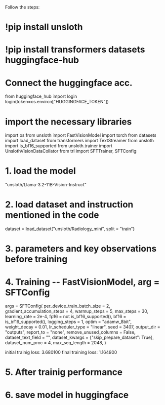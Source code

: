 Follow the steps:

# !pip install unsloth
# !pip install transformers datasets huggingface-hub

# Connect the huggingface acc.

from huggingface_hub import login
login(token=os.environ["HUGGINGFACE_TOKEN"])

# import the necessary libraries 

import os 
from unsloth import FastVisionModel
import torch 
from datasets import load_dataset
from transformers import TextStreamer
from unsloth import is_bf16_supported
from unsloth.trainer import UnslothVisionDataCollator
from trl import SFTTrainer, SFTConfig 

# 1. load the model
"unsloth/Llama-3.2-11B-Vision-Instruct"

# 2. load dataset and instruction mentioned in the code
dataset = load_dataset("unsloth/Radiology_mini", split = "train")

# 3. parameters and key observations before training
# 4. Training -- FastVisionModel, arg = SFTConfig

args = SFTConfig(
        per_device_train_batch_size = 2,
        gradient_accumulation_steps = 4,
        warmup_steps = 5,
        max_steps = 30,
        learning_rate = 2e-4,
        fp16 = not is_bf16_supported(),
        bf16 = is_bf16_supported(),
        logging_steps = 1,
        optim = "adamw_8bit",
        weight_decay = 0.01,
        lr_scheduler_type = "linear",
        seed = 3407,
        output_dir = "outputs",
        report_to = "none",
        remove_unused_columns = False,
        dataset_text_field = "",
        dataset_kwargs = {"skip_prepare_dataset": True},
        dataset_num_proc = 4,
        max_seq_length = 2048,
)

initial trainig loss: 3.680100
final training loss: 1.164900



# 5. After trainig performance
# 6. save model in huggingface
